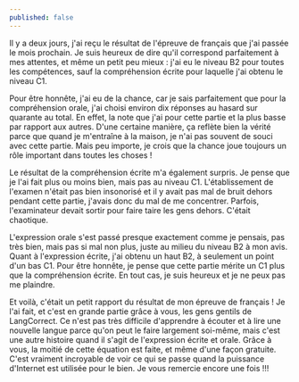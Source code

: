 ```yaml
---
published: false
---
```

Il y a deux jours, j'ai reçu le résultat de l'épreuve de français que j'ai passée le mois prochain. Je suis heureux de dire qu'il correspond parfaitement à mes attentes, et même un petit peu mieux : j'ai eu le niveau B2 pour toutes les compétences, sauf la compréhension écrite pour laquelle j'ai obtenu le niveau C1.

Pour être honnête, j'ai eu de la chance, car je sais parfaitement que pour la compréhension orale, j'ai choisi environ dix réponses au hasard sur quarante au total. En effet, la note que j'ai pour cette partie et la plus basse par rapport aux autres. D'une certaine manière, ça reflète bien la vérité parce que quand je m'entraîne à la maison, je n'ai pas souvent de souci avec cette partie. Mais peu importe, je crois que la chance joue toujours un rôle important dans toutes les choses !

Le résultat de la compréhension écrite m'a également surpris. Je pense que je l'ai fait plus ou moins bien, mais pas au niveau C1. L'établissement de l'examen n'était pas bien insonorisé et il y avait pas mal de bruit dehors pendant cette partie, j'avais donc du mal de me concentrer. Parfois, l'examinateur devait sortir pour faire taire les gens dehors. C'était chaotique.

L'expression orale s'est passé presque exactement comme je pensais, pas très bien, mais pas si mal non plus, juste au milieu du niveau B2 à mon avis. Quant à l'expression écrite, j'ai obtenu un haut B2, à seulement un point d'un bas C1. Pour être honnête, je pense que cette partie mérite un C1 plus que la compréhension écrite. En tout cas, je suis heureux et je ne peux pas me plaindre.

Et voilà, c'était un petit rapport du résultat de mon épreuve de français ! Je l'ai fait, et c'est en grande partie grâce à vous, les gens gentils de LangCorrect. Ce n'est pas très difficile d'apprendre à écouter et à lire une nouvelle langue parce qu'on peut le faire largement soi-même, mais c'est une autre histoire quand il s'agit de l'expression écrite et orale. Grâce à vous, la moitié de cette équation est faite, et même d'une façon gratuite. C'est vraiment incroyable de voir ce qui se passe quand la puissance d'Internet est utilisée pour le bien. Je vous remercie encore une fois !!!
